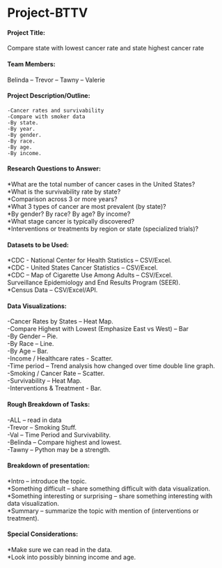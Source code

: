 # Project-BTTV

#### Project Title: 
Compare state with lowest cancer rate and state highest cancer rate


#### Team Members:   
Belinda – Trevor – Tawny – Valerie


#### Project Description/Outline:
	-Cancer rates and survivability     
	-Compare with smoker data     
	-By state.  
	-By year.  
	-By gender.   
	-By race.   
	-By age.    
	-By income.     

#### Research Questions to Answer:  
*What are the total number of cancer cases in the United States?  
*What is the survivability rate by state?  
*Comparison across 3 or more years?  
*What 3 types of cancer are most prevalent (by state)?  
*By gender? By race? By age? By income?  
*What stage cancer is typically discovered?  
*Interventions or treatments by region or state (specialized trials)?  

#### Datasets to be Used: 
*CDC - National Center for Health Statistics – CSV/Excel.  
*CDC - United States Cancer Statistics – CSV/Excel.  
*CDC – Map of Cigarette Use Among Adults – CSV/Excel.   
Surveillance Epidemiology and End Results Program (SEER).   
*Census Data – CSV/Excel/API.  

#### Data Visualizations:
-Cancer Rates by States – Heat Map.  
-Compare Highest with Lowest (Emphasize East vs West) – Bar  
-By Gender – Pie.  
-By Race – Line.  
-By Age – Bar.  
-Income / Healthcare rates - Scatter.  
-Time period – Trend analysis how changed over time double line graph.  
-Smoking / Cancer Rate – Scatter.  
-Survivability – Heat Map.  
-Interventions & Treatment  - Bar.  

#### Rough Breakdown of Tasks:
-ALL – read in data  
-Trevor – Smoking Stuff.  
-Val – Time Period and Survivability.  
-Belinda – Compare highest and lowest.  
-Tawny – Python may be a strength.  

#### Breakdown of presentation:
*Intro – introduce the topic.  
*Something difficult – share something difficult with data visualization.  
*Something interesting or surprising – share something interesting with data visualization.  
*Summary – summarize the topic with mention of (interventions or treatment).  


#### Special Considerations:
*Make sure we can read in the data.  
*Look into possibly binning income and age.  
